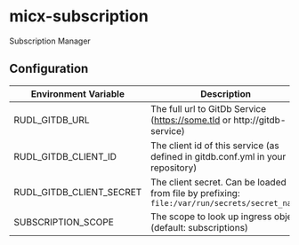 # micx-subscription
Subscription Manager




## Configuration

| Environment Variable     | Description                                                                                  |
|--------------------------|----------------------------------------------------------------------------------------------|
| RUDL_GITDB_URL           | The full url to GitDb Service (https://some.tld or http://gitdb-service)                     |
| RUDL_GITDB_CLIENT_ID     | The client id of this service (as defined in gitdb.conf.yml in your repository)              |
| RUDL_GITDB_CLIENT_SECRET | The client secret. Can be loaded from file by prefixing: `file:/var/run/secrets/secret_name` |
| SUBSCRIPTION_SCOPE       | The scope to look up ingress object (default: subscriptions)                                 |


